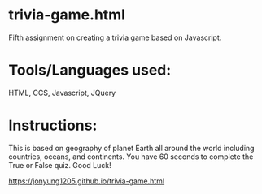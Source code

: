 # trivia-game.html

Fifth assignment on creating a trivia game based on Javascript.

# Tools/Languages used: 

HTML, CCS, Javascript, JQuery

# Instructions: 

This is based on geography of planet Earth all around the world including countries, oceans, and continents. You have 60 seconds to complete the True or False quiz. Good Luck!

https://jonyung1205.github.io/trivia-game.html 


